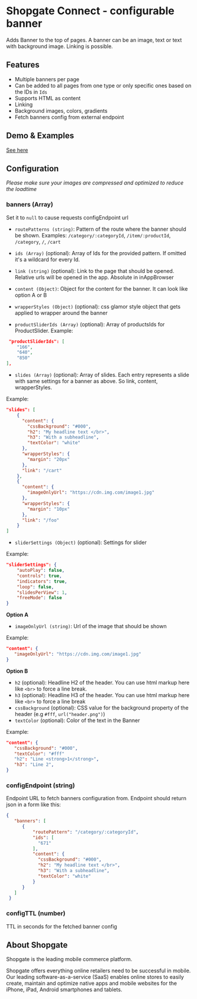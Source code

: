 # Shopgate Connect - configurable banner

Adds Banner to the top of pages. A banner can be an image, text or text with background image. Linking is possible.

## Features
- Multiple banners per page
- Can be added to all pages from one type or only specific ones based on the IDs in `Ids`
- Supports HTML as content
- Linking
- Background images, colors, gradients
- Fetch banners config from external endpoint

## Demo & Examples
[See here](demo/index.md)

## Configuration

_Please make sure your images are compressed and optimized to reduce the loadtime_

### banners (Array)
Set it to `null` to cause requests configEndpoint url

- `routePatterns (string)`: Pattern of the route where the banner should be shown.
Examples: `/category/:categoryId`, `/item/:productId`, `/category`, `/`, `/cart`

- `ids (Array)` (optional): Array of Ids for the provided pattern. If omitted it's a wildcard for every Id.

- `link (string)` (optional): Link to the page that should be opened. Relative urls will be opened in the app. Absolute in inAppBrowser

- `content (Object)`: Object for the content for the banner. It can look like option A or B

- `wrapperStyles (Object)` (optional): css glamor style object that gets applied to wrapper around the banner

- `productSliderIds (Array)` (optional): Array of productsIds for ProductSlider.
Example:
```json
 "productSliderIds": [
    "166",
    "640",
    "850"
],
```

- `slides (Array)` (optional): Array of slides. Each entry represents a slide with same settings for a banner as above. So link, content, wrapperStyles.

Example:
```json
"slides": [
    {
      "content": {
        "cssBackground": "#000",
        "h2": "My headline text </br>",
        "h3": "With a subheadline",
        "textColor": "white"
      },
      "wrapperStyles": {
        "margin": "20px"
      },
      "link": "/cart"
    },
    {
      "content": {
        "imageOnlyUrl": "https://cdn.img.com/image1.jpg"
      },
      "wrapperStyles": {
        "margin": "10px"
      },
      "link": "/foo"
    }
]
```

- `sliderSettings (Object)` (optional): Settings for slider

Example:
```json
"sliderSettings": {
    "autoPlay": false,
    "controls": true,
    "indicators": true,
    "loop": false,
    "slidesPerView": 1,
    "freeMode": false
}
```

**Option A**

- `imageOnlyUrl (string)`: Url of the image that should be shown

Example:
```json
"content": {
   "imageOnlyUrl": "https://cdn.img.com/image1.jpg"
}
```

**Option B**

- `h2` (optional): Headline H2 of the header. You can use html markup here like `<br>` to force a line break.
- `h3` (optional): Headline H3 of the header. You can use html markup here like `<br>` to force a line break
- `cssBackground` (optional): CSS value for the background property of the header (e.g `#fff`, `url("header.png")`)
- `textColor` (optional): Color of the text in the Banner

Example:
```json
"content": {
   "cssBackground": "#000",
   "textColor": "#fff"
   "h2": "Line <strong>1</strong>",
   "h3": "Line 2",
}
```

### configEndpoint (string)
Endpoint URL to fetch banners configuration from. Endpoint should return json in a form like this:
```json
{
   "banners": [
      {
          "routePattern": "/category/:categoryId",
          "ids": [
            "671"
          ],
          "content": {
            "cssBackground": "#000",
            "h2": "My headline text </br>",
            "h3": "With a subheadline",
            "textColor": "white"
          }
      }
   ]
 }
```

### configTTL (number)
TTL in seconds for the fetched banner config

## About Shopgate

Shopgate is the leading mobile commerce platform.

Shopgate offers everything online retailers need to be successful in mobile. Our leading
software-as-a-service (SaaS) enables online stores to easily create, maintain and optimize native
apps and mobile websites for the iPhone, iPad, Android smartphones and tablets.
